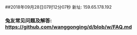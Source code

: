 ##2018年09月28日07时12分07秒 新址: 159.65.178.192
### 兔友常见问题及解答: https://github.com/wanggonging/d/blob/w/FAQ.md
